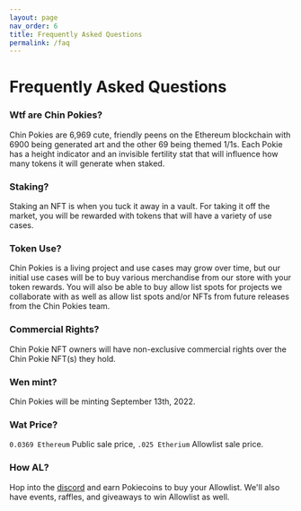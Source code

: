 ```yaml
---
layout: page
nav_order: 6
title: Frequently Asked Questions
permalink: /faq
---
```

# Frequently Asked Questions

### Wtf are Chin Pokies?

Chin Pokies are 6,969 cute, friendly peens on the Ethereum blockchain with 6900 being generated art and the other 69 being themed 1/1s. Each Pokie has a height indicator and an invisible fertility stat that will influence how many tokens it will generate when staked.

### Staking?

Staking an NFT is when you tuck it away in a vault. For taking it off the market, you will be rewarded with tokens that will have a variety of use cases.

### Token Use?
Chin Pokies is a living project and use cases may grow over time, but our initial use cases will be to buy various merchandise from our store with your token rewards. You will also be able to buy allow list spots for projects we collaborate with as well as allow list spots and/or NFTs from future releases from the Chin Pokies team.

### Commercial Rights?

Chin Pokie NFT owners will have non-exclusive commercial rights over the Chin Pokie NFT(s) they hold.

### Wen mint?
Chin Pokies will be minting September 13th, 2022.

### Wat Price?

`0.0369 Ethereum` Public sale price, `.025 Etherium` Allowlist sale price.

### How AL?

Hop into the [discord](https://discord.gg/Yv4Ffh42mw) and earn Pokiecoins to buy your Allowlist. We'll also have events, raffles, and giveaways to win Allowlist as well.
